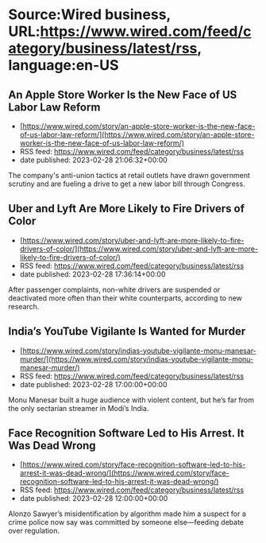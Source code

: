# Source:Wired business, URL:https://www.wired.com/feed/category/business/latest/rss, language:en-US

## An Apple Store Worker Is the New Face of US Labor Law Reform
 - [https://www.wired.com/story/an-apple-store-worker-is-the-new-face-of-us-labor-law-reform/](https://www.wired.com/story/an-apple-store-worker-is-the-new-face-of-us-labor-law-reform/)
 - RSS feed: https://www.wired.com/feed/category/business/latest/rss
 - date published: 2023-02-28 21:06:32+00:00

The company's anti-union tactics at retail outlets have drawn government scrutiny and are fueling a drive to get a new labor bill through Congress.

## Uber and Lyft Are More Likely to Fire Drivers of Color
 - [https://www.wired.com/story/uber-and-lyft-are-more-likely-to-fire-drivers-of-color/](https://www.wired.com/story/uber-and-lyft-are-more-likely-to-fire-drivers-of-color/)
 - RSS feed: https://www.wired.com/feed/category/business/latest/rss
 - date published: 2023-02-28 17:36:14+00:00

After passenger complaints, non-white drivers are suspended or deactivated more often than their white counterparts, according to new research.

## India’s YouTube Vigilante Is Wanted for Murder
 - [https://www.wired.com/story/indias-youtube-vigilante-monu-manesar-murder/](https://www.wired.com/story/indias-youtube-vigilante-monu-manesar-murder/)
 - RSS feed: https://www.wired.com/feed/category/business/latest/rss
 - date published: 2023-02-28 17:00:00+00:00

Monu Manesar built a huge audience with violent content, but he’s far from the only sectarian streamer in Modi’s India.

## Face Recognition Software Led to His Arrest. It Was Dead Wrong
 - [https://www.wired.com/story/face-recognition-software-led-to-his-arrest-it-was-dead-wrong/](https://www.wired.com/story/face-recognition-software-led-to-his-arrest-it-was-dead-wrong/)
 - RSS feed: https://www.wired.com/feed/category/business/latest/rss
 - date published: 2023-02-28 12:00:00+00:00

Alonzo Sawyer’s misidentification by algorithm made him a suspect for a crime police now say was committed by someone else—feeding debate over regulation.

